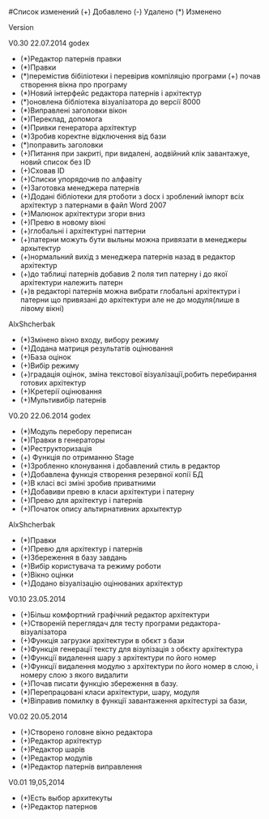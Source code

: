 ﻿#Список изменений
(+) Добавлено
(-) Удалено
(*) Изменено

Version

V0.30 22.07.2014
godex

* (*)Редактор патернів правки
* (*)Правки
* (*)перемістив бібіліотеки і перевірив компіляцію програми (+) почав створення вікна про програму
* (*)Новий інтерфейс редактора патернів і архітектур
* (*)оновлена бібліотека візуалізатора до версії 8000
* (*)Виправлені заголовки вікон
* (*)Переклад, допомога
* (*)Привки генератора архітектур
* (*)Зробив коректне відключення від бази 
* (*)поправить заголовки 
* (+)Питання при закриті, при видалені, аодвійний клік завантажуе, новий список без ID
* (+)Сховав ID
* (+)Списки упорядочив по алфавіту
* (+)Заготовка менеджера патернів
* (+)Додані бібліотеки для ртоботи з docx і зроблений імпорт всіх архітектур з патернами в файл Word 2007
* (+)Малюнок архітектури згори вниз
* (+)Превю в новому вікні
* (+)глобальні і архітектурні паттерни 
* (+)патерни можуть бути выльны можна привязати в менеджеры архытектур 
* (+)нормальний вихід з менеджера патернів назад в редактор архітектур 
* (+)до таблиці патернів добавив 2 поля тип патерну і до якої архітектури належить патерн 
* (+)в редакторі патернів можна вибрати глобальні архітектури і патерни що привязані до архітектури але не до модуля(лише в лівому вікні) 



AlxShcherbak

* (*)Змінено вікно входу, вибору режиму
* (+)Додана матриця результатів оцінювання
* (+)База оцінок
* (+)Вибір режиму
* (+)градація оцінок, зміна текстової візуалізації,робить перебирання готових архітектур
* (+)Кретерії оцінювання
* (+)Мультивибір патернів

V0.20 22.06.2014
godex

* (*)Модуль перебору переписан
* (*)Правки в генераторы
* (*)Реструкторизація
* (+) Функція по отриманню Stage
* (+)Зробленно клонування і добавлений стиль в редактор
* (+)Добавлена функція створення резервної копії БД
* (+)В класі всі зміні зробив приватними
* (+)Добавиви превю в класи архітектури і патерну
* (+)Превю для архітектур і патернів
* (+)Початок опису альтирнативних архытектур


AlxShcherbak

* (*)Правки
* (+)Превю для архітектур і патернів
* (+)Збереження в базу завдань
* (+)Вибір користувача та режиму роботи
* (+)Вікно оцінки
* (+)Додано візуалізацію оцінюваних архітектур



V0.10 23.05.2014

* (+)Більш комфортний графічний редактор архітектури
* (+)Створеній переглядач для тесту програми редактора-візуалізатора
* (+)Функція загрузки архітектури в обєкт з бази
* (+)Функція генерації тексту для візулізація з обєкту архітектура
* (+)Функції видалення шару з архітектури по його номер
* (+)Функції видалення модулю з архітектури по його номер в слою, і номеру слою з якого видалити
* (+)Почав писати функцію збереження в базу.
* (*)Перепрацовані класи архітектури, шару, модуля
* (*)Віправив помилку в функції завантаження архітестурі за бази, 

V0.02 20.05.2014

* (+)Створено головне вікно редактора
* (+)Редактор архітектур
* (+)Редактор шарів
* (+)Редактор модулів
* (*)Редактор патернів виправлення

V0.01 19,05,2014

* (+)Есть выбор архитекуты
* (+)Редактор патернов

